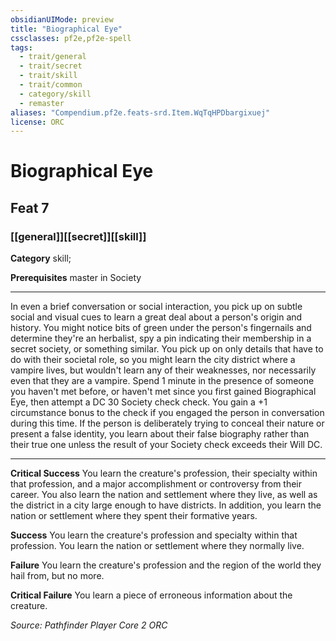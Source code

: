 ```yaml
---
obsidianUIMode: preview
title: "Biographical Eye"
cssclasses: pf2e,pf2e-spell
tags:
  - trait/general
  - trait/secret
  - trait/skill
  - trait/common
  - category/skill
  - remaster
aliases: "Compendium.pf2e.feats-srd.Item.WqTqHPDbargixuej"
license: ORC
---
```

# Biographical Eye
## Feat 7
### [[general]][[secret]][[skill]]

**Category** skill; 



**Prerequisites** master in Society
* * *
In even a brief conversation or social interaction, you pick up on subtle social and visual cues to learn a great deal about a person's origin and history. You might notice bits of green under the person's fingernails and determine they're an herbalist, spy a pin indicating their membership in a secret society, or something similar. You pick up on only details that have to do with their societal role, so you might learn the city district where a vampire lives, but wouldn't learn any of their weaknesses, nor necessarily even that they are a vampire. Spend 1 minute in the presence of someone you haven't met before, or haven't met since you first gained Biographical Eye, then attempt a DC 30 Society check check. You gain a +1 circumstance bonus to the check if you engaged the person in conversation during this time. If the person is deliberately trying to conceal their nature or present a false identity, you learn about their false biography rather than their true one unless the result of your Society check exceeds their Will DC.

* * *

**Critical Success** You learn the creature's profession, their specialty within that profession, and a major accomplishment or controversy from their career. You also learn the nation and settlement where they live, as well as the district in a city large enough to have districts. In addition, you learn the nation or settlement where they spent their formative years.

**Success** You learn the creature's profession and specialty within that profession. You learn the nation or settlement where they normally live.

**Failure** You learn the creature's profession and the region of the world they hail from, but no more.

**Critical Failure** You learn a piece of erroneous information about the creature.

*Source: Pathfinder Player Core 2*
*ORC*